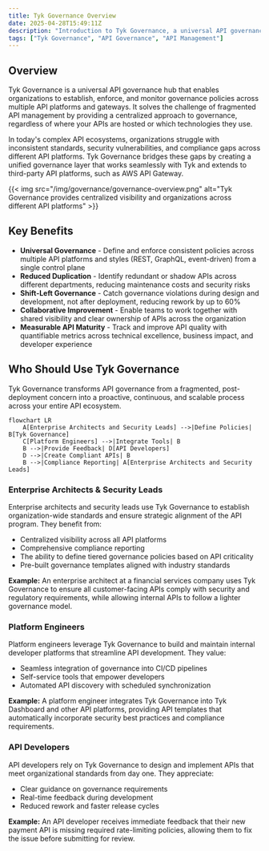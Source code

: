 ```yaml
---
title: Tyk Governance Overview
date: 2025-04-28T15:49:11Z
description: "Introduction to Tyk Governance, a universal API governance hub that enables organizations to establish, enforce, and monitor governance policies across multiple API platforms and gateways."
tags: ["Tyk Governance", "API Governance", "API Management"]
---
```


## Overview

Tyk Governance is a universal API governance hub that enables organizations to establish, enforce, and monitor governance policies across multiple API platforms and gateways. It solves the challenge of fragmented API management by providing a centralized approach to governance, regardless of where your APIs are hosted or which technologies they use.

In today's complex API ecosystems, organizations struggle with inconsistent standards, security vulnerabilities, and compliance gaps across different API platforms. Tyk Governance bridges these gaps by creating a unified governance layer that works seamlessly with Tyk and extends to third-party API platforms, such as AWS API Gateway.

{{< img src="/img/governance/governance-overview.png" alt="Tyk Governance provides centralized visibility and organizations across different API platforms" >}}

## Key Benefits

* **Universal Governance** - Define and enforce consistent policies across multiple API platforms and styles (REST, GraphQL, event-driven) from a single control plane
* **Reduced Duplication** - Identify redundant or shadow APIs across different departments, reducing maintenance costs and security risks
* **Shift-Left Governance** - Catch governance violations during design and development, not after deployment, reducing rework by up to 60%
* **Collaborative Improvement** - Enable teams to work together with shared visibility and clear ownership of APIs across the organization
* **Measurable API Maturity** - Track and improve API quality with quantifiable metrics across technical excellence, business impact, and developer experience

## Who Should Use Tyk Governance

Tyk Governance transforms API governance from a fragmented, post-deployment concern into a proactive, continuous, and scalable process across your entire API ecosystem.

```mermaid
flowchart LR
    A[Enterprise Architects and Security Leads] -->|Define Policies| B[Tyk Governance]
    C[Platform Engineers] -->|Integrate Tools| B
    B -->|Provide Feedback| D[API Developers]
    D -->|Create Compliant APIs| B
    B -->|Compliance Reporting| A[Enterprise Architects and Security Leads]
```

### Enterprise Architects & Security Leads

Enterprise architects and security leads use Tyk Governance to establish organization-wide standards and ensure strategic alignment of the API program. They benefit from:

* Centralized visibility across all API platforms
* Comprehensive compliance reporting
* The ability to define tiered governance policies based on API criticality
* Pre-built governance templates aligned with industry standards

**Example:** An enterprise architect at a financial services company uses Tyk Governance to ensure all customer-facing APIs comply with security and regulatory requirements, while allowing internal APIs to follow a lighter governance model.

### Platform Engineers

Platform engineers leverage Tyk Governance to build and maintain internal developer platforms that streamline API development. They value:

* Seamless integration of governance into CI/CD pipelines
* Self-service tools that empower developers
* Automated API discovery with scheduled synchronization

**Example:** A platform engineer integrates Tyk Governance into Tyk Dashboard and other API platforms, providing API templates that automatically incorporate security best practices and compliance requirements.

### API Developers

API developers rely on Tyk Governance to design and implement APIs that meet organizational standards from day one. They appreciate:

* Clear guidance on governance requirements
* Real-time feedback during development
* Reduced rework and faster release cycles

**Example:** An API developer receives immediate feedback that their new payment API is missing required rate-limiting policies, allowing them to fix the issue before submitting for review.